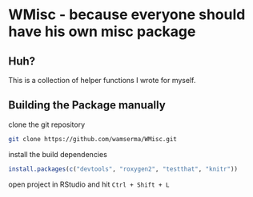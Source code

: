 # WMisc - because everyone should have his own misc package

## Huh?

This is a collection of helper functions I wrote for myself. 


## Building the Package manually

clone the git repository

```bash 
git clone https://github.com/wamserma/WMisc.git 
```

install the build dependencies

```r
install.packages(c("devtools", "roxygen2", "testthat", "knitr"))
```

open project in RStudio and hit `Ctrl + Shift + L`

